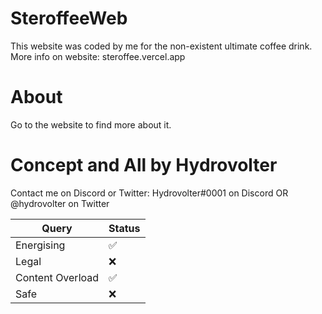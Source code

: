 # SteroffeeWeb
This website was coded by me for the non-existent ultimate coffee drink. More info on website: steroffee.vercel.app

# About
Go to the website to find more about it.

# Concept and All by Hydrovolter

Contact me on Discord or Twitter: Hydrovolter#0001 on Discord OR @hydrovolter on Twitter

| Query | Status          |
| ------- | ------------------ |
| Energising   | :white_check_mark: |
| Legal   | :x:                |
| Content Overload   | :white_check_mark: |
| Safe  | :x:                |

